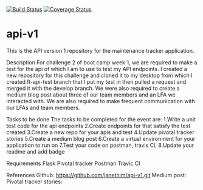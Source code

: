 ﻿[![Build Status](https://travis-ci.org/janetnim/api-v1.svg?branch=ft-api-test)](https://travis-ci.org/janetnim/api-v1)
[![Coverage Status](https://coveralls.io/repos/github/janetnim/api-v1/badge.svg?branch=ft-api-test)](https://coveralls.io/github/janetnim/api-v1?branch=ft-api-test) 
# api-v1
This is the API version 1 repository for the maintenance tracker application.

Description
For challenge 2 of boot camp week 1, we are required to make a test for the api of which I am to use to test my API endpoints. I created a new repository for this challenge and cloned it to my desktop from which I created ft-api-test branch that I put my test in then pulled a request and merged it with the develop branch. We were also required to create a medium blog post about three of our team members and an LFA we interacted with. We are also required to make frequent communication with our LFAs and team members.

Tasks to be done
The tasks to be completed for the event are:
1.Write a unit test code for the api endpoints
2.Create endpoints for that satisfy the test created
3.Create a new repo for your apis and test
4.Update pivotal tracker stories
5.Create a medium blog post
6.Create a virtual environment for your application to run on
7.Test your code on postman, travis CI,
8.Update your readme and add badge

Requirements
Flask
Pivotal tracker
Postman
Travic CI

References
Github: https://github.com/janetnim/api-v1.git
Medium post: 
Pivotal tracker stories: 
